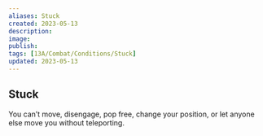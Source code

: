 ```yaml
---
aliases: Stuck
created: 2023-05-13
description: 
image: 
publish: 
tags: [13A/Combat/Conditions/Stuck]
updated: 2023-05-13
---
```


## Stuck

You can’t move, disengage, pop free, change your position, or let anyone else move you without teleporting.